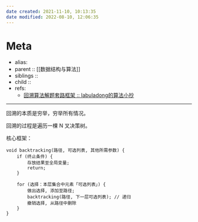 ```yaml
---
date created: 2021-11-10, 10:13:35
date modified: 2022-08-10, 12:06:35
---
```


# Meta

- alias:
- parent :: [[数据结构与算法]]
- siblings ::
- child ::
- refs:
    - [回溯算法解题套路框架 :: labuladong的算法小抄](https://labuladong.gitee.io/algo/1/6/)

---

回溯的本质是穷举，穷举所有情况。

回溯的过程是遍历一棵 N 叉决策树。

核心框架：

```
void backtracking(路径, 可选列表, 其他所需参数) {
    if (终止条件) {
        存放结果至全局变量;
        return;
    }

    for (选择：本层集合中元素「可选列表」) {
        做出选择, 添加至路径;
        backtracking(路径, 下一层可选列表); // 递归
        撤销选择, 从路径中删除
    }
}
```
